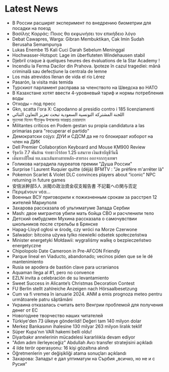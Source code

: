 # Latest News
-  В России расширят эксперимент по внедрению биометрии для посадки на поезд
-  Βασίλης Καρράς: Ποιος θα εκφωνήσει τον επικήδειο λόγο
-  Debat Cawapres, Warga: Gibran Membuktikan, Cak Imin Sudah Berusaha Semampunya
-  Lukas Enembe 15 Kali Cuci Darah Sebelum Meninggal
-  Hochwasser-Hotspot: Lage im überfluteten Windehausen stabil
-  Djebril craque à quelques heures des évaluations de la Star Academy !
-  Incendiu la Ferma Dacilor din Prahova. Ipoteze în cazul tragediei: mână criminală sau defecțiune la centrala de lemne
-  Los más atrevidos llenan de vida el río Lérez
-  Pasarón, la visita más temida
-  Турскиот парламент расправа за членството на Шведска во НАТО
-  В Казахстане хотят ввести 4-уровневый тариф и нормы потребления воды
-  Отходы – под пресс
-  Gkn, scatta l'ora X: Capodanno al presidio contro i 185 licenziamenti
-  اللجنة المشتركة التونسية السعودية تبحث تعزيز التعاون الثنائي
-  মুচলেকা দিলেন সীতাকুণ্ড উপজেলার ভারপ্রাপ্ত চেয়ারম্যান
-  Militantes críticos en Podem gestan su propia candidatura a las primarias para "recuperar el partido"
-  Демократски сојуз: ДУИ и СДСМ да не го блокираат изборот на член на ДИК
-  Dell Premier Collaboration Keyboard and Mouse KM900 Review
-  รัฐควัก 7.7 พันล้าน จ่ายชาวไร่อ้อย 1.25 แสนราย เงินเข้าบัญชีวันนี้
-  เดินทางปีใหม่ ทล.แนะเส้นทางสายหลัก-สายรอง ออกจากกรุงเทพฯ
-  Голикова наградила лауреатов премии "Душа России"
-  Surprise ! Laurent Ruquier quitte (déjà) BFMTV : "Je préfère m'arrêter là"
-  Pokemon Scarlet & Violet DLC convinces players about “iconic” NPC returning in future games
-  安倍派幹部5人 派閥の政治資金収支報告書 不記載への関与否定
-  Περιμένουν νέα…
-  Военных ВСУ приговорили к пожизненным срокам за расстрел 12 жителей Мариуполя
-  Захарова рассказала об ультиматуме Запада Сербии
-  Mash: двое мигрантов убили мать бойца СВО и расчленили тело
-  Детский омбудсмен Мухина рассказала о самочувствии школьников после стрельбы в Брянске
-  Hapag-Lloyd ogłosi w środę, czy wróci na Morze Czerwone
-  Salwador: bitcoina używa tylko niewielki odsetek społeczeństwa
-  Minister energetyki Mołdawii: wygraliśmy walkę o bezpieczeństwo energetyczne
-  Chipolopolo Date Cameroon in Pre-AFCON Friendly
-  Parque lineal en Viaducto, abandonado; vecinos piden que se le dé mantenimiento
-  Rusia se apodera de bastión clave para ucranianos
-  Aquaman llega al #1, pero no convence
-  EZLN invita a celebración de su levantamiento
-  Sweet Success in Alicante’s Christmas Decoration Contest
-  FU Berlin stellt zahlreiche Anzeigen nach Hörsaalbesetzung
-  Cum va fi vremea în ianuarie 2024. ANM a emis prognoza meteo pentru următoarele patru săptămâni
-  Украина отказалась считать вето Венгрии проблемой для получения денег от ЕС
-  Новогоднее творчество наших читателей
-  Türkiye'den 73 ülkeye gönderildi! Değeri tam 140 milyon dolar
-  Merkez Bankasının ihalesine 130 milyar 263 milyon liralık teklif
-  Süper Kupa'nın VAR hakemi belli oldu!
-  Diyarbakır annelerinin mücadelesi kararlılıkla devam ediyor
-  "Adım adım ilerleyeceğiz" Abdullah Avcı transfer stratejisini açıkladı
-  4 ilde terör operasyonu: 16 kişi gözaltına alındı
-  Öğretmenlerin yer değişikliği atama sonuçları açıklandı
-  Захарова: Западът е дал ултиматум на Сърбия „всичко, но не и с Русия“

